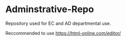 # Adminstrative-Repo
Repository used for EC and AD departmental use.

Reccommended to use https://html-online.com/editor/
